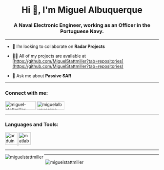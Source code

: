 <h1 align="center">Hi 👋, I'm Miguel Albuquerque</h1>
<h3 align="center">A Naval Electronic Engineer, working as an Officer in the Portuguese Navy.</h3>

***

- 👯 I’m looking to collaborate on **Radar Projects**

- 👨‍💻 All of my projects are available at [https://github.com/MiguelStattmiller?tab=repositories](https://github.com/MiguelStattmiller?tab=repositories)

- 💬 Ask me about **Passive SAR**

***

<h3 align="left">Connect with me:</h3>
<p align="left">
<a href="https://linkedin.com/in/miguel-stattmiller-albuquerque" target="blank"><img align="center" src="https://img.shields.io/badge/LinkedIn-0077B5?style=for-the-badge&logo=linkedin&logoColor=white" alt="miguel-stattmiller-albuquerque" height="28" width="100" /></a>
<a href="mailto:miguelalbuquerque719@gmail.com" target="blank"><img align="center" src="https://img.shields.io/badge/Gmail-D14836?style=for-the-badge&logo=gmail&logoColor=white" alt="miguelalbuquerque" height="28" width="90" /></a>
</p>

***

<h3 align="left">Languages and Tools:</h3>
<p align="left"> <a href="https://www.arduino.cc/" target="_blank" rel="noreferrer"> <img src="https://cdn.worldvectorlogo.com/logos/arduino-1.svg" alt="arduino" width="40" height="40"/> </a> <a href="https://www.mathworks.com/" target="_blank" rel="noreferrer"> <img src="https://upload.wikimedia.org/wikipedia/commons/2/21/Matlab_Logo.png" alt="matlab" width="40" height="40"/> </a> </p>

***

<p><img align="left" src="https://github-readme-stats.vercel.app/api/top-langs?username=miguelstattmiller&show_icons=true&locale=en&layout=compact" alt="miguelstattmiller" /></p>

***

<p>&nbsp;<img align="center" src="https://github-readme-stats.vercel.app/api?username=miguelstattmiller&show_icons=true&locale=en" alt="miguelstattmiller" /></p>
